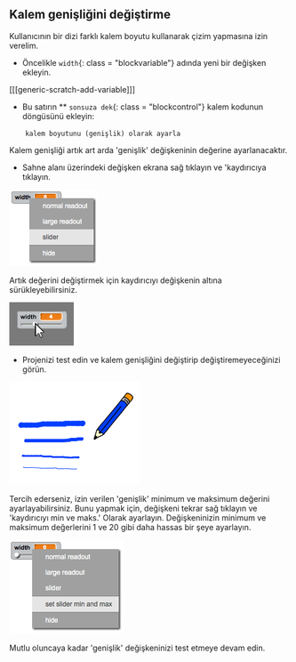 ## Kalem genişliğini değiştirme

Kullanıcının bir dizi farklı kalem boyutu kullanarak çizim yapmasına izin verelim.

+ Öncelikle `width`{: class = "blockvariable"} adında yeni bir değişken ekleyin.

[[[generic-scratch-add-variable]]]

+ Bu satırın ** `sonsuza dek`{: class = "blockcontrol"} kalem kodunun döngüsünü ekleyin:

```blocks
    kalem boyutunu (genişlik) olarak ayarla
```

Kalem genişliği artık art arda 'genişlik' değişkeninin değerine ayarlanacaktır.

+ Sahne alanı üzerindeki değişken ekrana sağ tıklayın ve 'kaydırıcıya tıklayın.

![ekran görüntüsü](images/paint-slider.png)

Artık değerini değiştirmek için kaydırıcıyı değişkenin altına sürükleyebilirsiniz.

![ekran görüntüsü](images/paint-slider-change.png)

+ Projenizi test edin ve kalem genişliğini değiştirip değiştiremeyeceğinizi görün.

![ekran görüntüsü](images/paint-width-test.png)

Tercih ederseniz, izin verilen 'genişlik' minimum ve maksimum değerini ayarlayabilirsiniz. Bunu yapmak için, değişkeni tekrar sağ tıklayın ve 'kaydırıcıyı min ve maks.' Olarak ayarlayın. Değişkeninizin minimum ve maksimum değerlerini 1 ve 20 gibi daha hassas bir şeye ayarlayın.

![ekran görüntüsü](images/paint-slider-max.png)

Mutlu oluncaya kadar 'genişlik' değişkeninizi test etmeye devam edin.